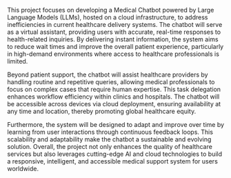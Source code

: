 This project focuses on developing a Medical Chatbot powered by Large Language Models (LLMs), hosted on a cloud infrastructure, to address inefficiencies in current healthcare delivery systems. The chatbot will serve as a virtual assistant, providing users with accurate, real-time responses to health-related inquiries. By delivering instant information, the system aims to reduce wait times and improve the overall patient experience, particularly in high-demand environments where access to healthcare professionals is limited.

Beyond patient support, the chatbot will assist healthcare providers by handling routine and repetitive queries, allowing medical professionals to focus on complex cases that require human expertise. This task delegation enhances workflow efficiency within clinics and hospitals. The chatbot will be accessible across devices via cloud deployment, ensuring availability at any time and location, thereby promoting global healthcare equity.

Furthermore, the system will be designed to adapt and improve over time by learning from user interactions through continuous feedback loops. This scalability and adaptability make the chatbot a sustainable and evolving solution. Overall, the project not only enhances the quality of healthcare services but also leverages cutting-edge AI and cloud technologies to build a responsive, intelligent, and accessible medical support system for users worldwide.
